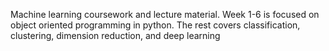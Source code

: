 Machine learning coursework and lecture material. Week 1-6 is focused on object oriented programming in python. The rest covers classification, clustering, dimension reduction, and deep learning 
